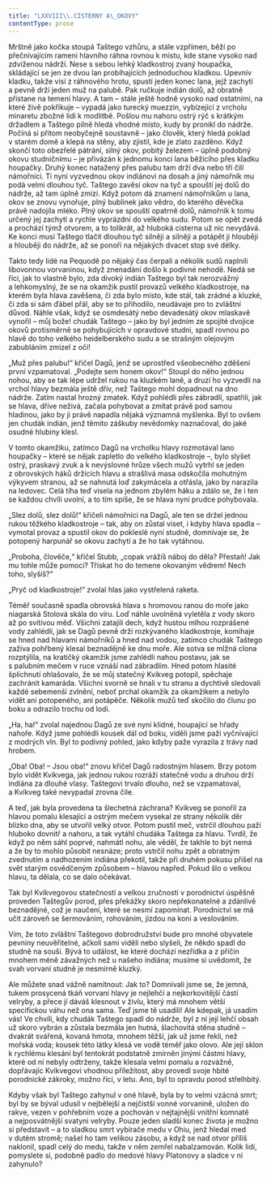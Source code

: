 ```yaml
---
title: "LXXVIII\\.CISTERNY A\_OKOVY"
contentType: prose
---
```


  

Mrštně jako kočka stoupá Taštego vzhůru, a stále vzpřímen, běží po přečnívajícím rameni hlavního ráhna rovnou k místu, kde stane vysoko nad zdviženou nádrží. Nese s sebou lehký kladkostroj zvaný houpačka, skládající se jen ze dvou lan probíhajících jednoduchou kladkou. Upevniv kladku, takže visí z ráhnového hrotu, spustí jeden konec lana, jejž zachytí a pevně drží jeden muž na palubě. Pak ručkuje indián dolů, až obratně přistane na temeni hlavy. A tam – stále ještě hodně vysoko nad ostatními, na které živě pokřikuje – vypadá jako turecký muezzin, vybízející z vrcholu minaretu zbožné lidi k modlitbě. Pošlou mu nahoru ostrý rýč s krátkým držadlem a Taštego pilně hledá vhodné místo, kudy by pronikl do nádrže. Počíná si přitom neobyčejně soustavně – jako člověk, který hledá poklad v starém domě a klepá na stěny, aby zjistil, kde je zlato zazděno. Když skončí toto obezřelé pátrání, silný okov, pobitý železem – úplně podobný okovu studničnímu – je přivázán k jednomu konci lana běžícího přes kladku houpačky. Druhý konec natažený přes palubu tam drží dva nebo tři čilí námořníci. Ti nyní vyzvednou okov indiánovi na dosah a jiný námořník mu podá velmi dlouhou tyč. Taštego zavěsí okov na tyč a spouští jej dolů do nádrže, až tam úplně zmizí. Když potom dá znamení námořníkům u lana, okov se znovu vynořuje, plný bublinek jako vědro, do kterého děvečka právě nadojila mléko. Plný okov se spouští opatrně dolů, námořník k tomu určený jej zachytí a rychle vyprázdní do velkého sudu. Potom se opět zvedá a prochází týmž otvorem, a to tolikrát, až hluboká cisterna už nic nevydává. Ke konci musí Taštego tlačit dlouhou tyč silněji a silněji a potápět ji hlouběji a hlouběji do nádrže, až se ponoří na nějakých dvacet stop své délky.

Takto tedy lidé na Pequodě po nějaký čas čerpali a několik sudů naplnili libovonnou vorvaninou, když znenadání došlo k podivné nehodě. Nedá se říci, jak to vlastně bylo, zda divoký indián Taštego byl tak nerozvážný a lehkomyslný, že se na okamžik pustil provazů velkého kladkostroje, na kterém byla hlava zavěšena, či zda bylo místo, kde stál, tak zrádné a kluzké, či zda si sám ďábel přál, aby se to přihodilo, neudávaje pro to zvláštní důvod. Náhle však, když se osmdesátý nebo devadesátý okov mlaskavě vynořil – můj bože! chudák Taštego – jako by byl jedním ze spojité dvojice okovů protisměrně se pohybujících v opravdové studni, spadl rovnou po hlavě do toho velkého heidelberského sudu a se strašným olejovým zabubláním zmizel z očí!

„Muž přes palubu!“ křičel Dagů, jenž se uprostřed všeobecného zděšení první vzpamatoval. „Podejte sem honem okov!“ Stoupl do něho jednou nohou, aby se tak lépe udržel rukou na kluzkém laně, a druzí ho vyzvedli na vrchol hlavy bezmála ještě dřív, než Taštego mohl dopadnout na dno nádrže. Zatím nastal hrozný zmatek. Když pohlédli přes zábradlí, spatřili, jak se hlava, dříve neživá, začala pohybovat a zmítat právě pod samou hladinou, jako by ji právě napadla nějaká významná myšlenka. Byl to ovšem jen chudák indián, jenž těmito záškuby nevědomky naznačoval, do jaké osudné hlubiny klesl.

V tomto okamžiku, zatímco Dagů na vrcholku hlavy rozmotával lano houpačky – které se nějak zapletlo do velkého kladkostroje –, bylo slyšet ostrý, praskavý zvuk a k nevýslovné hrůze všech mužů vytrhl se jeden z obrovských háků držících hlavu a strašlivá masa odskočila mohutným výkyvem stranou, až se nahnutá loď zakymácela a otřásla, jako by narazila na ledovec. Celá tíha teď visela na jednom zbylém háku a zdálo se, že i ten se každou chvíli uvolní, a to tím spíše, že se hlava nyní prudce pohybovala.

„Slez dolů, slez dolů!“ křičeli námořníci na Dagů, ale ten se držel jednou rukou těžkého kladkostroje – tak, aby on zůstal viset, i kdyby hlava spadla – vymotal provaz a spustil okov do pokleslé nyní studně, domnívaje se, že potopený harpunář se okovu zachytí a že ho tak vytáhnou.

„Proboha, člověče,“ křičel Stubb, „copak vrážíš náboj do děla? Přestaň! Jak mu tohle může pomoci? Třískat ho do temene okovaným vědrem! Nech toho, slyšíš?“

„Pryč od kladkostroje!“ zvolal hlas jako vystřelená raketa.

Téměř současně spadla obrovská hlava s hromovou ranou do moře jako niagarská Stolová skála do víru. Loď náhle uvolněná vyletěla z vody skoro až po svítivou měď. Všichni zatajili dech, když hustou mlhou rozprášené vody zahlédli, jak se Dagů pevně drží rozkývaného kladkostroje, komíhaje se hned nad hlavami námořníků a hned nad vodou, zatímco chudák Taštego zaživa pohřbený klesal beznadějně ke dnu moře. Ale sotva se mlžná clona rozptýlila, na kratičký okamžik jsme zahlédli nahou postavu, jak se s palubním mečem v ruce vznáší nad zábradlím. Hned potom hlasité šplíchnutí ohlašovalo, že se můj statečný Kvíkveg potopil, spěchaje zachránit kamaráda. Všichni svorně se hnali v tu stranu a dychtivě sledovali každé sebemenší zvlnění, neboť prchal okamžik za okamžikem a nebylo vidět ani potopeného, ani potápěče. Několik mužů teď skočilo do člunu po boku a odrazilo trochu od lodi.

„Ha, ha!“ zvolal najednou Dagů ze své nyní klidné, houpající se hřady nahoře. Když jsme pohlédli kousek dál od boku, viděli jsme paži vyčnívající z modrých vln. Byl to podivný pohled, jako kdyby paže vyrazila z trávy nad hrobem.

„Oba! Oba! – Jsou oba!“ znovu křičel Dagů radostným hlasem. Brzy potom bylo vidět Kvíkvega, jak jednou rukou rozráží statečně vodu a druhou drží indiána za dlouhé vlasy. Taštegovi trvalo dlouho, než se vzpamatoval, a Kvíkveg také nevypadal zrovna čile.

A teď, jak byla provedena ta šlechetná záchrana? Kvíkveg se ponořil za hlavou pomalu klesající a ostrým mečem vysekal ze strany několik děr blízko dna, aby se utvořil velký otvor. Potom pustil meč, vstrčil dlouhou paži hluboko dovnitř a nahoru, a tak vytáhl chudáka Taštega za hlavu. Tvrdil, že když po něm sáhl poprvé, nahmátl nohu, ale věděl, že takhle to být nemá a že by to mohlo působit nesnáze; proto vstrčil nohu zpět a obratným zvednutím a nadhozením indiána překotil, takže při druhém pokusu přišel na svět starým osvědčeným způsobem – hlavou napřed. Pokud šlo o velkou hlavu, ta dělala, co se dalo očekávat.

Tak byl Kvíkvegovou statečností a velkou zručností v porodnictví úspěšně proveden Taštegův porod, přes překážky skoro nepřekonatelné a zdánlivě beznadějné, což je naučení, které se nesmí zapomínat. Porodnictví se má učit zároveň se šermováním, rohováním, jízdou na koni a veslováním.

Vím, že toto zvláštní Taštegovo dobrodružství bude pro mnohé obyvatele pevniny neuvěřitelné, ačkoli sami viděli nebo slyšeli, že někdo spadl do studně na souši. Bývá to událost, ke které dochází nezřídka a z příčin mnohem méně závažných než u našeho indiána; musíme si uvědomit, že svah vorvaní studně je nesmírně kluzký.

Ale můžete snad vážně namítnout: Jak to? Domnívali jsme se, že jemná, tukem prosycená tkáň vorvaní hlavy je nejlehčí a nejkorkovitější částí velryby, a přece jí dáváš klesnout v živlu, který má mnohem větší specifickou váhu než ona sama. Teď jsme tě usadili! Ale kdepak, já usadím vás! Ve chvíli, kdy chudák Taštego spadl do nádrže, byl z ní její lehčí obsah už skoro vybrán a zůstala bezmála jen hutná, šlachovitá stěna studně – dvakrát svářená, kovaná hmota, mnohem těžší, jak už jsme řekli, než mořská voda; kousek této látky klesá ve vodě téměř jako olovo. Ale její sklon k rychlému klesání byl tentokrát podstatně zmírněn jinými částmi hlavy, které od ní nebyly odtrženy, takže klesala velmi pomalu a rozvážně, dopřávajíc Kvíkvegovi vhodnou příležitost, aby provedl svoje hbité porodnické zákroky, možno říci, v letu. Ano, byl to opravdu porod střelhbitý.

Kdyby však byl Taštego zahynul v oné hlavě, byla by to velmi vzácná smrt; byl by se býval udusil v nejbělejší a nejčistší vonné vorvanině, uložen do rakve, vezen v pohřebním voze a pochován v nejtajnější vnitřní komnatě a nejposvátnější svatyni velryby. Pouze jeden sladší konec života je možno si představit – a to sladkou smrt vybírače medu v Ohiu, jenž hledal med v dutém stromě; našel ho tam velikou zásobu, a když se nad otvor příliš naklonil, spadl celý do medu, takže v něm zemřel nabalzamován. Kolik lidí, pomyslete si, podobně padlo do medové hlavy Platonovy a sladce v ní zahynulo?
